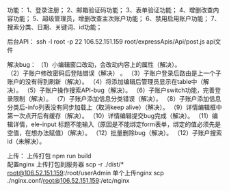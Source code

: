 功能：
1、登录注册；
2、邮箱验证码功能；
3、表单验证功能；
4、增删改查内容功能；
5、超级管理员，增删改查主次账户功能；
6、禁用启用账户功能；
7、搜索分类、日期、关键词、id功能；

后台API：
ssh -l root -p 22 106.52.151.159 
root/expressApis/Api/post.js  api文件

解决bug： 
（1）小编辑窗口改动，会改动内容上的属性（解决）。  
（2）子账户修改密码后登陆错误（解决） 。
（3）子账户登录后路由是上一个子账户的没有得到刷新（解决）。
（4）将添加编辑后管理员显示在table中（解决）。
（5）子账户操作搜索API-bug（解决）。
（6）子账户switch功能，完善登录限制（解决）。
（7）子账户添加信息分类错误（解决）。
（8）子账户添加信息分类后-info列表没有同步加载上（取消keep alive）（解决）。
（9）详情编辑框中第一次点开后有缓存（解决）。
（10）详情编辑提交bug完成（解决）。
（11）编辑详情，ele-input 标题不能输入（原因是不能绑定form表单，绑定的值必须先是空值，在想办法赋值）（解决）。
（12）批量删除bug（解决）。
（12）子账户搜索id（未解决）。


上传：
上传打包  npm run build    
配置nginx
上传打包到服务器  scp -r ./dist/* root@106.52.151.159:/root/userAdmin
单个上传nginx scp ./nginx.conf/root@106.52.151.159:/etc/nginx 
